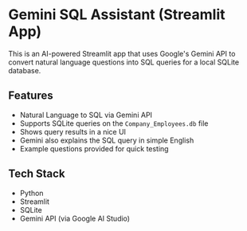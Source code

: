 # Gemini SQL Assistant (Streamlit App)

This is an AI-powered Streamlit app that uses Google's Gemini API to convert natural language questions into SQL queries for a local SQLite database.

##  Features

- Natural Language to SQL via Gemini API
- Supports SQLite queries on the `Company_Employees.db` file
- Shows query results in a nice UI
- Gemini also explains the SQL query in simple English
- Example questions provided for quick testing

## Tech Stack

- Python 
- Streamlit 
- SQLite 
- Gemini API (via Google AI Studio) 

